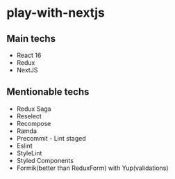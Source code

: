 # play-with-nextjs
## Main techs
- React 16
- Redux
- NextJS


## Mentionable techs

- Redux Saga
- Reselect
- Recompose
- Ramda
- Precommit - Lint staged
- Eslint
- StyleLint
- Styled Components
- Formik(better than ReduxForm) with Yup(validations)
